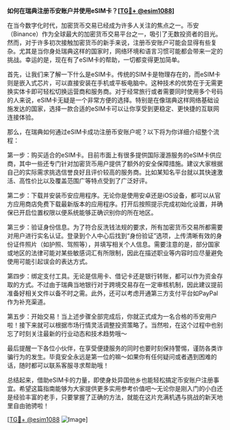 **如何在瑞典注册币安账户并使用eSIM卡？[[TG💪+ @esim1088](https://t.me/s/esim1088)]**

在当今数字化时代，加密货币交易已经成为许多人关注的焦点之一。币安（Binance）作为全球最大的加密货币交易平台之一，吸引了无数投资者的目光。然而，对于许多初次接触加密货币的新手来说，注册币安账户可能会显得有些复杂。尤其是当你身处瑞典这样的国家时，网络环境和语言习惯可能都会带来一定的挑战。幸运的是，现在有了eSIM卡的帮助，一切都变得更加简单。

首先，让我们来了解一下什么是eSIM卡。传统的SIM卡是物理存在的，而eSIM卡则是嵌入式芯片，可以直接安装在手机或平板电脑中。这种技术的优势在于无需更换实体卡即可轻松切换运营商和服务商。对于经常旅行或者需要同时使用多个号码的人来说，eSIM卡无疑是一个非常方便的选择。特别是在像瑞典这样网络基础设施发达的国家，选择一款合适的eSIM卡可以让你享受到更稳定、更快捷的互联网连接体验。

那么，在瑞典如何通过eSIM卡成功注册币安账户呢？以下将为你详细介绍整个流程：

第一步：购买适合的eSIM卡。目前市面上有很多提供国际漫游服务的eSIM卡供应商，其中一些还专门针对加密货币用户提供了额外的安全保障措施。建议大家根据自己的实际需求挑选信誉良好且评价较高的服务商。比如某知名平台就以其快速激活、高性价比以及覆盖范围广等特点受到了广泛好评。

第二步：下载并安装币安应用程序。无论你是使用安卓还是iOS设备，都可以从官方应用商店免费下载最新版本的应用程序。打开后按照提示完成初始化设置，并确保已开启位置权限以便系统能够正确识别你的所在地区。

第三步：验证身份信息。为了符合反洗钱法规的要求，所有加密货币交易所都需要对用户进行实名认证。登录到个人中心后找到“身份验证”选项，上传清晰有效的身份证件照片（如护照、驾照等），并填写相关个人信息。需要注意的是，部分国家或地区的法律可能对某些敏感词汇有所限制，因此在描述职业等内容时应尽量避免使用可能引起误会的表达方式。

第四步：绑定支付工具。无论是信用卡、借记卡还是银行转账，都可以作为资金存取的方式。不过由于瑞典当地银行对于跨境交易存在一定审核机制，因此建议提前准备好相关文件以备不时之需。此外，还可以考虑开通第三方支付平台如PayPal作为补充渠道。

第五步：开始交易！当上述步骤全部完成后，你就正式成为一名合格的币安用户啦！接下来就可以根据市场行情灵活调整投资策略了。当然啦，在这个过程中也别忘了时刻关注最新的行业动态和技术趋势哦～

最后提醒一下各位小伙伴，在享受便捷服务的同时也要时刻保持警惕，谨防各类诈骗行为的发生。毕竟安全永远是第一位的嘛～如果你有任何疑问或者遇到困难的话，随时都可以联系客服寻求帮助哦！

总结起来，借助eSIM卡的力量，即使身处异国他乡也能轻松搞定币安账户注册事宜。希望这篇指南能够为大家提供更多实用参考价值吧～无论你是刚入门的小白还是经验丰富的老手，只要掌握了正确的方法，就能在这片充满机遇与挑战的新天地里自由驰骋啦！

[[TG💪+ @esim1088](https://t.me/s/esim1088) ![Image](https://i.postimg.cc/4NQfJmqS/Snipaste-2025-05-13-00-14-12.png)]
